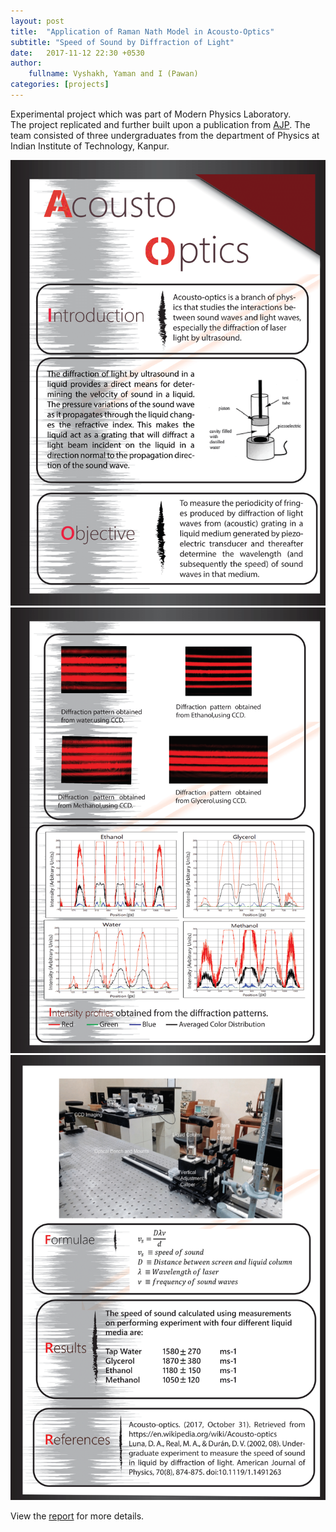 ```yaml
---
layout: post
title:  "Application of Raman Nath Model in Acousto-Optics"
subtitle: "Speed of Sound by Diffraction of Light"
date:   2017-11-12 22:30 +0530
author:
    fullname: Vyshakh, Yaman and I (Pawan)
categories: [projects]
---
```


Experimental project which was part of Modern Physics Laboratory.  
The project replicated and further built upon a publication from [AJP](https://aapt.scitation.org/journal/ajp). The team consisted of three undergraduates from the department of Physics at Indian Institute of Technology, Kanpur.  

![PosterTop](/img/phy315a/poster_1.png)  
![PosterCenter](/img/phy315a/poster_2.png)  
![PosterBottom](/img/phy315a/poster_3.png)  

View the [report](/docs/phy315a.pdf) for more details.
